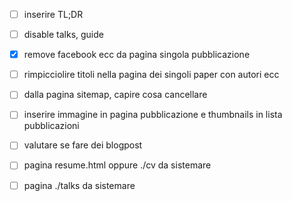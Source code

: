 - [ ] inserire TL;DR 
- [ ] disable talks, guide
- [x] remove facebook ecc da pagina singola pubblicazione
- [ ] rimpicciolire titoli nella pagina dei singoli paper con autori ecc
- [ ] dalla pagina sitemap, capire cosa cancellare
- [ ] inserire immagine in pagina pubblicazione e thumbnails in lista pubblicazioni
- [ ] valutare se fare dei blogpost
- [ ] pagina resume.html oppure ./cv da sistemare
- [ ] pagina ./talks da sistemare

